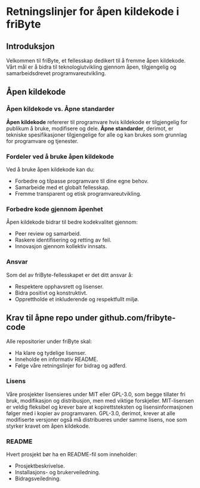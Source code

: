 # Retningslinjer for åpen kildekode i friByte

## Introduksjon
Velkommen til friByte, et fellesskap dedikert til å fremme åpen kildekode. Vårt mål er å bidra til teknologiutvikling gjennom åpen, tilgjengelig og samarbeidsdrevet programvareutvikling.

## Åpen kildekode

### Åpen kildekode vs. Åpne standarder
**Åpen kildekode** refererer til programvare hvis kildekode er tilgjengelig for publikum å bruke, modifisere og dele. **Åpne standarder**, derimot, er tekniske spesifikasjoner tilgjengelige for alle og kan brukes som grunnlag for programvare og tjenester.

### Fordeler ved å bruke åpen kildekode
Ved å bruke åpen kildekode kan du:
- Forbedre og tilpasse programvare til dine egne behov.
- Samarbeide med et globalt fellesskap.
- Fremme transparent og etisk programvareutvikling.

### Forbedre kode gjennom åpenhet
Åpen kildekode bidrar til bedre kodekvalitet gjennom:
- Peer review og samarbeid.
- Raskere identifisering og retting av feil.
- Innovasjon gjennom kollektiv innsats.

### Ansvar
Som del av friByte-fellesskapet er det ditt ansvar å:
- Respektere opphavsrett og lisenser.
- Bidra positivt og konstruktivt.
- Opprettholde et inkluderende og respektfullt miljø.

## Krav til åpne repo under github.com/fribyte-code
Alle repositorier under friByte skal:
- Ha klare og tydelige lisenser.
- Inneholde en informativ README.
- Følge våre retningslinjer for bidrag og adferd.

### Lisens
Våre prosjekter lisensieres under MIT eller GPL-3.0, som begge tillater fri bruk, modifikasjon og distribusjon, men med viktige forskjeller. MIT-lisensen er veldig fleksibel og krever bare at kopirettsteksten og lisensinformasjonen følger med i kopier av programvaren. GPL-3.0, derimot, krever at alle modifiserte versjoner også må distribueres under samme lisens, noe som styrker kravet om åpen kildekode.

### README
Hvert prosjekt bør ha en README-fil som inneholder:
- Prosjektbeskrivelse.
- Installasjons- og brukerveiledning.
- Bidragsveiledning.
